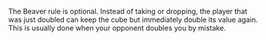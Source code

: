 The Beaver rule is optional. Instead of taking or dropping, the player that was just doubled can keep the cube but immediately double its value again. This is usually done when your opponent doubles you by mistake.